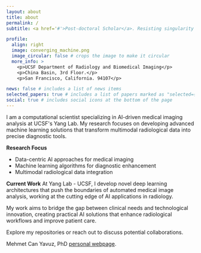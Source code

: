 ```yaml
---
layout: about
title: about
permalink: /
subtitle: <a href='#'>Post-doctoral Scholar</a>. Resisting singularity with Descartes; Cogito Ergo Sum.

profile:
  align: right
  image: converging_machine.png
  image_circular: false # crops the image to make it circular
  more_info: >
    <p>UCSF Department of Radiology and Biomedical Imaging</p>
    <p>China Basin, 3rd Floor.</p>
    <p>San Francisco, California. 94107</p>

news: false # includes a list of news items
selected_papers: true # includes a list of papers marked as "selected={true}"
social: true # includes social icons at the bottom of the page
---
```


I am a computational scientist specializing in AI-driven medical imaging analysis at UCSF's Yang Lab. My research focuses on developing advanced machine learning solutions that transform multimodal radiological data into precise diagnostic tools.

**Research Focus**
- Data-centric AI approaches for medical imaging
- Machine learning algorithms for diagnostic enhancement
- Multimodal radiological data integration

**Current Work**
At Yang Lab - UCSF, I develop novel deep learning architectures that push the boundaries of automated medical image analysis, working at the cutting edge of AI applications in radiology.

My work aims to bridge the gap between clinical needs and technological innovation, creating practical AI solutions that enhance radiological workflows and improve patient care.

Explore my repositories or reach out to discuss potential collaborations.

Mehmet Can Yavuz, PhD
[personal webpage](https://mehmetcanyavuz.com/).
